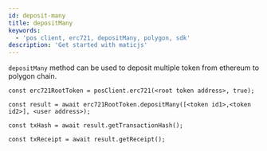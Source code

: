 ```yaml
---
id: deposit-many
title: depositMany
keywords:
  - 'pos client, erc721, depositMany, polygon, sdk'
description: 'Get started with maticjs'
---
```


`depositMany` method can be used to deposit multiple token from ethereum to polygon chain.

```
const erc721RootToken = posClient.erc721(<root token address>, true);

const result = await erc721RootToken.depositMany([<token id1>,<token id2>], <user address>);

const txHash = await result.getTransactionHash();

const txReceipt = await result.getReceipt();

```
